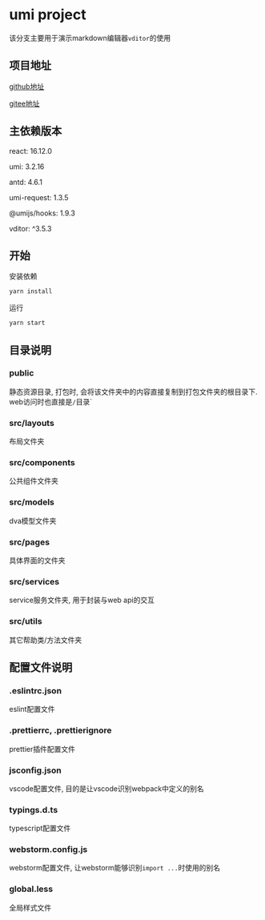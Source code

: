 # umi project

该分支主要用于演示markdown编辑器`vditor`的使用

## 项目地址

[github地址](https://github.com/free-pan/umi-project-init)

[gitee地址](https://gitee.com/free_pan/umi-project-init.git)

## 主依赖版本

react: 16.12.0

umi: 3.2.16

antd: 4.6.1

umi-request: 1.3.5

@umijs/hooks: 1.9.3

vditor: ^3.5.3

## 开始

安装依赖

```bash
yarn install
```

运行

```bash
yarn start
```

## 目录说明

### public

静态资源目录, 打包时, 会将该文件夹中的内容直接复制到打包文件夹的根目录下. web访问时也直接是`/`目录`

### src/layouts

布局文件夹

### src/components

公共组件文件夹

### src/models

dva模型文件夹

### src/pages

具体界面的文件夹

### src/services

service服务文件夹, 用于封装与web api的交互

### src/utils

其它帮助类/方法文件夹

## 配置文件说明

### .eslintrc.json

eslint配置文件

### .prettierrc, .prettierignore

prettier插件配置文件

### jsconfig.json

vscode配置文件, 目的是让vscode识别webpack中定义的别名

### typings.d.ts

typescript配置文件

### webstorm.config.js

webstorm配置文件, 让webstorm能够识别`import ...`时使用的别名

### global.less

全局样式文件
